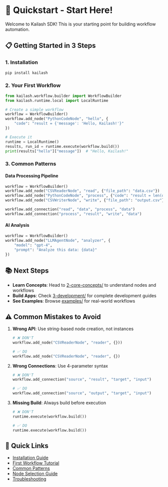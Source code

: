 # 🚀 Quickstart - Start Here!

Welcome to Kailash SDK! This is your starting point for building workflow automation.

## 📋 Getting Started in 3 Steps

### 1. Installation
```bash
pip install kailash
```

### 2. Your First Workflow
```python
from kailash.workflow.builder import WorkflowBuilder
from kailash.runtime.local import LocalRuntime

# Create a simple workflow
workflow = WorkflowBuilder()
workflow.add_node("PythonCodeNode", "hello", {
    "code": "result = {'message': 'Hello, Kailash!'}"
})

# Execute it
runtime = LocalRuntime()
results, run_id = runtime.execute(workflow.build())
print(results["hello"]["message"])  # "Hello, Kailash!"
```

### 3. Common Patterns

#### Data Processing Pipeline
```python
workflow = WorkflowBuilder()
workflow.add_node("CSVReaderNode", "read", {"file_path": "data.csv"})
workflow.add_node("PythonCodeNode", "process", {"code": "result = len(data)"})
workflow.add_node("CSVWriterNode", "write", {"file_path": "output.csv"})

workflow.add_connection("read", "data", "process", "data")
workflow.add_connection("process", "result", "write", "data")
```

#### AI Analysis
```python
workflow = WorkflowBuilder()
workflow.add_node("LLMAgentNode", "analyzer", {
    "model": "gpt-4",
    "prompt": "Analyze this data: {data}"
})
```

## 📚 Next Steps

- **Learn Concepts**: Head to [2-core-concepts/](../2-core-concepts/) to understand nodes and workflows
- **Build Apps**: Check [3-development/](../3-development/) for complete development guides
- **See Examples**: Browse [examples/](../examples/) for real-world workflows

## ⚠️ Common Mistakes to Avoid

1. **Wrong API**: Use string-based node creation, not instances
   ```python
   # ❌ DON'T
   workflow.add_node("CSVReaderNode", "reader", {}))
   
   # ✅ DO
   workflow.add_node("CSVReaderNode", "reader", {})
   ```

2. **Wrong Connections**: Use 4-parameter syntax
   ```python
   # ❌ DON'T
   workflow.add_connection("source", "result", "target", "input")
   
   # ✅ DO
   workflow.add_connection("source", "output", "target", "input")
   ```

3. **Missing Build**: Always build before execution
   ```python
   # ❌ DON'T
   runtime.execute(workflow.build())
   
   # ✅ DO
   runtime.execute(workflow.build())
   ```

## 🔗 Quick Links

- [Installation Guide](installation.md)
- [First Workflow Tutorial](first-workflow.md)
- [Common Patterns](common-patterns.md)
- [Node Selection Guide](../2-core-concepts/nodes/node-selection-guide.md)
- [Troubleshooting](../3-development/troubleshooting.md)